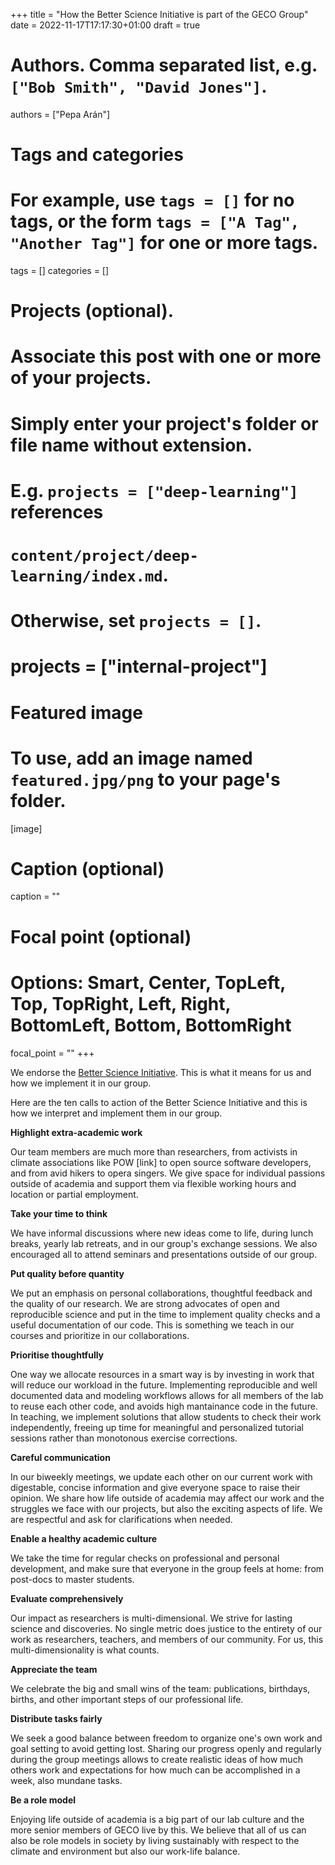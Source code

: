 +++
title = "How the Better Science Initiative is part of the GECO Group"
date = 2022-11-17T17:17:30+01:00
draft = true

# Authors. Comma separated list, e.g. `["Bob Smith", "David Jones"]`.
authors = ["Pepa Arán"]

# Tags and categories
# For example, use `tags = []` for no tags, or the form `tags = ["A Tag", "Another Tag"]` for one or more tags.
tags = []
categories = []

# Projects (optional).
#   Associate this post with one or more of your projects.
#   Simply enter your project's folder or file name without extension.
#   E.g. `projects = ["deep-learning"]` references 
#   `content/project/deep-learning/index.md`.
#   Otherwise, set `projects = []`.
# projects = ["internal-project"]

# Featured image
# To use, add an image named `featured.jpg/png` to your page's folder. 
[image]
  # Caption (optional)
  caption = ""
  
  # Focal point (optional)
  # Options: Smart, Center, TopLeft, Top, TopRight, Left, Right, BottomLeft, Bottom, BottomRight
  focal_point = ""
+++
    
We endorse the [Better Science Initiative](https://betterscience.ch/#/). This is what it means for us and how we implement it in our group.

Here are the ten calls to action of the Better Science Initiative and this is how we interpret and implement them in our group.

**Highlight extra-academic work**

Our team members are much more than researchers, from activists in climate associations like POW [link] to open source software developers, and from avid hikers to opera singers. We give space for individual passions outside of academia and support them via flexible working hours and location or partial employment.

**Take your time to think**

We have informal discussions where new ideas come to life, during lunch breaks, yearly lab retreats, and in our group's exchange sessions. We also encouraged all to attend seminars and presentations outside of our group.

**Put quality before quantity**

We put an emphasis on personal collaborations, thoughtful feedback and the quality of our research. We are strong advocates of open and reproducible science and put in the time to implement quality checks and a useful documentation of our code. This is something we teach in our courses and prioritize in our collaborations.

**Prioritise thoughtfully**

One way we allocate resources in a smart way is by investing in work that will reduce our workload in the future. Implementing reproducible and well documented data and modeling workflows allows for all members of the lab to reuse each other code, and avoids high mantainance code in the future. In teaching, we implement solutions that allow students to check their work independently, freeing up time for meaningful and personalized tutorial sessions rather than monotonous exercise corrections.

**Careful communication**

In our biweekly meetings, we update each other on our current work with digestable, concise information and give everyone space to raise their opinion. We share how life outside of academia may affect our work and the struggles we face with our projects, but also the exciting aspects of life. We are respectful and ask for clarifications when needed.

**Enable a healthy academic culture**

We take the time for regular checks on professional and personal development, and make sure that everyone in the group feels at home: from post-docs to master students.

**Evaluate comprehensively**

Our impact as researchers is multi-dimensional. We strive for lasting science and discoveries. No single metric does justice to the entirety of our work as researchers, teachers, and members of our community. For us, this multi-dimensionality is what counts.

**Appreciate the team**

We celebrate the big and small wins of the team: publications, birthdays, births, and other important steps of our professional life. 

**Distribute tasks fairly**

We seek a good balance between freedom to organize one's own work and goal setting to avoid getting lost. Sharing our progress openly and regularly during the group meetings allows to create realistic ideas of how much others work and expectations for how much can be accomplished in a week, also mundane tasks. 

**Be a role model**

Enjoying life outside of academia is a big part of our lab culture and the more senior members of GECO live by this. We believe that all of us can also be role models in society by living sustainably with respect to the climate and environment but also our work-life balance.
  